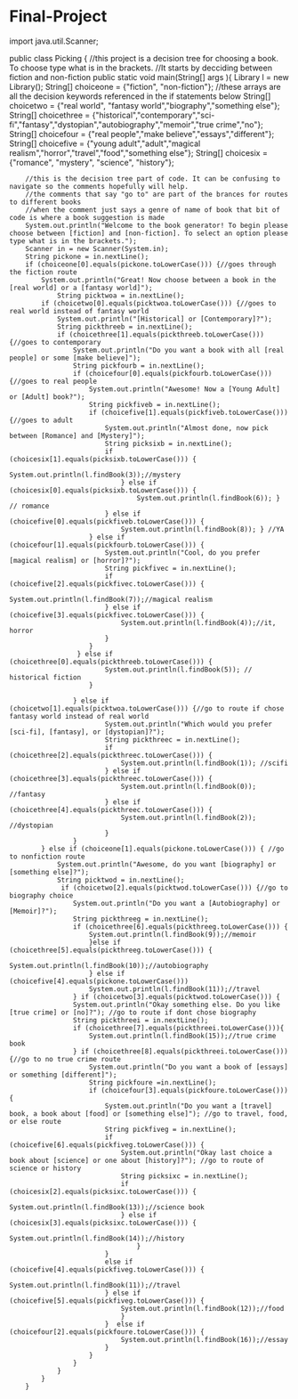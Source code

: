 # Final-Project
import java.util.Scanner;

public class Picking {
//this project is a decision tree for choosing a book. To choose type what is in the brackets.
//It starts by decciding between fiction and non-fiction 
        public static void main(String[] args ){
        Library l = new Library();
        String[] choiceone = {"fiction", "non-fiction"}; //these arrays are all the decision keywords referenced in the if statements below
        String[] choicetwo = {"real world", "fantasy world","biography","something else"};
        String[] choicethree = {"historical","contemporary","sci-fi","fantasy","dystopian","autobiography","memoir","true crime","no"};
        String[] choicefour = {"real people","make believe","essays","different"};
        String[] choicefive = {"young adult","adult","magical realism","horror","travel","food","something else"};
        String[] choicesix = {"romance", "mystery", "science", "history"};
    
        //this is the decision tree part of code. It can be confusing to navigate so the comments hopefully will help.
        //the comments that say "go to" are part of the brances for routes to different books
        //when the comment just says a genre of name of book that bit of code is where a book suggestion is made 
        System.out.println("Welcome to the book generator! To begin please choose between [fiction] and [non-fiction]. To select an option please type what is in the brackets.");
        Scanner in = new Scanner(System.in);
        String pickone = in.nextLine();
        if (choiceone[0].equals(pickone.toLowerCase())) {//goes through the fiction route
            System.out.println("Great! Now choose between a book in the [real world] or a [fantasy world]");
                String picktwoa = in.nextLine();
            if (choicetwo[0].equals(picktwoa.toLowerCase())) {//goes to real world instead of fantasy world
                System.out.println("[Historical] or [Contemporary]?");
                String pickthreeb = in.nextLine();
                if (choicethree[1].equals(pickthreeb.toLowerCase())) {//goes to contemporary
                    System.out.println("Do you want a book with all [real people] or some [make believe]");
                    String pickfourb = in.nextLine();
                    if (choicefour[0].equals(pickfourb.toLowerCase())) {//goes to real people
                        System.out.println("Awesome! Now a [Young Adult] or [Adult] book?");
                        String pickfiveb = in.nextLine();
                        if (choicefive[1].equals(pickfiveb.toLowerCase())) {//goes to adult
                            System.out.println("Almost done, now pick between [Romance] and [Mystery]");
                            String picksixb = in.nextLine();
                            if (choicesix[1].equals(picksixb.toLowerCase())) {
                                System.out.println(l.findBook(3));//mystery
                                } else if (choicesix[0].equals(picksixb.toLowerCase())) {
                                    System.out.println(l.findBook(6)); } // romance 
                            } else if (choicefive[0].equals(pickfiveb.toLowerCase())) {
                                System.out.println(l.findBook(8)); } //YA 
                        } else if (choicefour[1].equals(pickfourb.toLowerCase())) {
                            System.out.println("Cool, do you prefer [magical realism] or [horror]?");
                            String pickfivec = in.nextLine();
                            if (choicefive[2].equals(pickfivec.toLowerCase())) {
                                System.out.println(l.findBook(7));//magical realism 
                            } else if (choicefive[3].equals(pickfivec.toLowerCase())) {
                                System.out.println(l.findBook(4));//it, horror 
                            }
                        }
                     } else if (choicethree[0].equals(pickthreeb.toLowerCase())) {
                            System.out.println(l.findBook(5)); // historical fiction
                        } 
                                      
                    } else if (choicetwo[1].equals(picktwoa.toLowerCase())) {//go to route if chose fantasy world instead of real world
                            System.out.println("Which would you prefer [sci-fi], [fantasy], or [dystopian]?");
                            String pickthreec = in.nextLine();
                            if (choicethree[2].equals(pickthreec.toLowerCase())) {
                                System.out.println(l.findBook(1)); //scifi
                            } else if (choicethree[3].equals(pickthreec.toLowerCase())) {
                                System.out.println(l.findBook(0)); //fantasy
                            } else if (choicethree[4].equals(pickthreec.toLowerCase())) {
                                System.out.println(l.findBook(2)); //dystopian
                            }     
                    }            
            } else if (choiceone[1].equals(pickone.toLowerCase())) { //go to nonfiction route 
                System.out.println("Awesome, do you want [biography] or [something else]?");
                String picktwod = in.nextLine();
                 if (choicetwo[2].equals(picktwod.toLowerCase())) {//go to biography choice
                    System.out.println("Do you want a [Autobiography] or [Memoir]?");
                    String pickthreeg = in.nextLine();
                    if (choicethree[6].equals(pickthreeg.toLowerCase())) {
                        System.out.println(l.findBook(9));//memoir
                        }else if (choicethree[5].equals(pickthreeg.toLowerCase())) {
                            System.out.println(l.findBook(10));//autobiography
                        } else if (choicefive[4].equals(pickone.toLowerCase()))
                        System.out.println(l.findBook(11));//travel
                    } if (choicetwo[3].equals(picktwod.toLowerCase())) {
                    System.out.println("Okay something else. Do you like [true crime] or [no]?"); //go to route if dont chose biography
                    String pickthreei = in.nextLine();
                    if (choicethree[7].equals(pickthreei.toLowerCase())){ 
                        System.out.println(l.findBook(15));//true crime book 
                    } if (choicethree[8].equals(pickthreei.toLowerCase())) {//go to no true crime route
                        System.out.println("Do you want a book of [essays] or something [different]");
                        String pickfoure =in.nextLine();
                        if (choicefour[3].equals(pickfoure.toLowerCase())) {
                            System.out.println("Do you want a [travel] book, a book about [food] or [something else]"); //go to travel, food, or else route
                            String pickfiveg = in.nextLine();
                            if (choicefive[6].equals(pickfiveg.toLowerCase())) {
                                System.out.println("Okay last choice a book about [science] or one about [history]?"); //go to route of science or history
                                String picksixc = in.nextLine();
                                if (choicesix[2].equals(picksixc.toLowerCase())) {
                                    System.out.println(l.findBook(13));//science book
                                } else if (choicesix[3].equals(picksixc.toLowerCase())) {
                                        System.out.println(l.findBook(14));//history
                                    } 
                            }
                            else if (choicefive[4].equals(pickfiveg.toLowerCase())) {
                                System.out.println(l.findBook(11));//travel
                            } else if (choicefive[5].equals(pickfiveg.toLowerCase())) {
                                System.out.println(l.findBook(12));//food 
                                }
                            }  else if (choicefour[2].equals(pickfoure.toLowerCase())) {
                                System.out.println(l.findBook(16));//essay
                            }                       
                        }
                    }
                }
            }
        }


    
        
    

